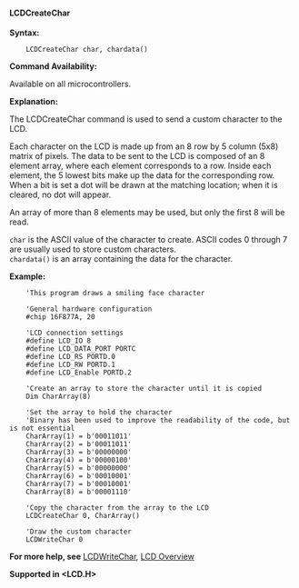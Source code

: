 <div class="section">

<div class="titlepage">

<div>

<div>

#### <span id="lcdcreatechar"></span>LCDCreateChar

</div>

</div>

</div>

<span class="strong">**Syntax:**</span>

``` screen
    LCDCreateChar char, chardata()
```

<span class="strong">**Command Availability:**</span>

Available on all microcontrollers.

<span class="strong">**Explanation:**</span>

The LCDCreateChar command is used to send a custom character to the LCD.

Each character on the LCD is made up from an 8 row by 5 column (5x8)
matrix of pixels. The data to be sent to the LCD is composed of an 8
element array, where each element corresponds to a row. Inside each
element, the 5 lowest bits make up the data for the corresponding row.
When a bit is set a dot will be drawn at the matching location; when it
is cleared, no dot will appear.

An array of more than 8 elements may be used, but only the first 8 will
be read.

`char` is the ASCII value of the character to create. ASCII codes 0
through 7 are usually used to store custom characters.  
`chardata()` is an array containing the data for the character.

<span class="strong">**Example:**</span>

``` screen
    'This program draws a smiling face character

    'General hardware configuration
    #chip 16F877A, 20

    'LCD connection settings
    #define LCD_IO 8
    #define LCD_DATA_PORT PORTC
    #define LCD_RS PORTD.0
    #define LCD_RW PORTD.1
    #define LCD_Enable PORTD.2

    'Create an array to store the character until it is copied
    Dim CharArray(8)

    'Set the array to hold the character
    'Binary has been used to improve the readability of the code, but is not essential
    CharArray(1) = b'00011011'
    CharArray(2) = b'00011011'
    CharArray(3) = b'00000000'
    CharArray(4) = b'00000100'
    CharArray(5) = b'00000000'
    CharArray(6) = b'00010001'
    CharArray(7) = b'00010001'
    CharArray(8) = b'00001110'

    'Copy the character from the array to the LCD
    LCDCreateChar 0, CharArray()

    'Draw the custom character
    LCDWriteChar 0
```

<span class="strong">**For more help, see**</span>
<a href="lcdcreatechar" class="link" title="LCDCreateChar">LCDWriteChar</a>,
<a href="lcd_overview" class="link" title="LCD Overview">LCD Overview</a>

<span class="strong">**Supported in &lt;LCD.H&gt;**</span>

</div>
